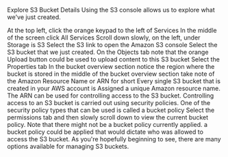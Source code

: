Explore S3 Bucket DetailsUsing the S3 console allows us to explore what we've just created. At the top left, click the orange keypad to the left of ServicesIn the middle of the screen click All ServicesScroll down slowly, on the left, under Storage is S3Select the S3 link to open the Amazon S3 consoleSelect the S3 bucket that we just created.On the Objects tab note that the orange Upload button could be used to upload content to this S3 bucketSelect the Properties tabIn the bucket overview section notice the region where the bucket is storedin the middle of the bucket overview section take note of the Amazon Resource Name or ARN for shortEvery single S3 bucket that is created in your AWS account is Assigned a unique Amazon resource name.The ARN can be used for controlling access to the S3 bucket.Controlling access to an S3 bucket is carried out using security policies. One of the security policy types that can be used is called a bucket policySelect the permissions tab and then slowly scroll down to view the current bucket policy. Note that there might not be a bucket policy currently applied. a bucket policy could be applied that would dictate who was allowed to access the S3 bucket.As you're hopefully beginning to see, there are many options available for managing S3 buckets.